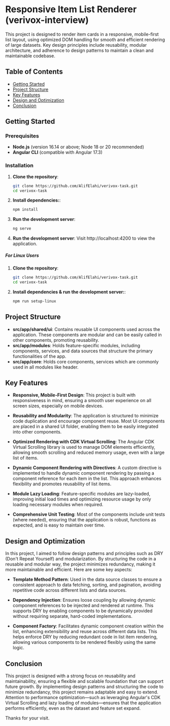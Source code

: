 # Responsive Item List Renderer (verivox-interview)

This project is designed to render item cards in a responsive, mobile-first list layout, using optimized DOM handling for smooth and efficient rendering of large datasets. Key design principles include reusability, modular architecture, and adherence to design patterns to maintain a clean and maintainable codebase.

## Table of Contents

- [Getting Started](#getting-started)
- [Project Structure](#project-structure)
- [Key Features](#key-features)
- [Design and Optimization](#design-and-optimization)
- [Conclusion](#conclusion)

## Getting Started

### Prerequisites

- **Node.js** (version 16.14 or above; Node 18 or 20 recommended)
- **Angular CLI** (compatible with Angular 17.3)

### Installation

1. **Clone the repository**:
   ```bash
   git clone https://github.com/AlifElahi/verivox-task.git
   cd verivox-task
2. **Install dependencies:**:
   ```bash
   npm install
3. **Run the development server**:
   ```bash
   ng serve
4. **Run the development server**:
   Visit http://localhost:4200 to view the application.

##### For Linux Users

1. **Clone the repository**:
   ```bash
   git clone https://github.com/AlifElahi/verivox-task.git
   cd verivox-task
2. **Install dependencies & run the development server:**:
   ```bash
   npm run setup-linux

## Project Structure

- **src/app/shared/ui**: Contains reusable UI components used across the application. These components are modular and can be easily called in other components, promoting reusability.
- **src/app/modules**: Holds feature-specific modules, including components, services, and data sources that structure the primary functionalities of the app.
- **src/app/core**: Holds core components, services which are commonly used in all modules like header.

## Key Features

- **Responsive, Mobile-First Design**: This project is built with responsiveness in mind, ensuring a smooth user experience on all screen sizes, especially on mobile devices.
  
- **Reusability and Modularity**: The application is structured to minimize code duplication and encourage component reuse. Most UI components are placed in a shared UI folder, enabling them to be easily integrated into other components.
  
- **Optimized Rendering with CDK Virtual Scrolling**: The Angular CDK Virtual Scrolling library is used to manage DOM elements efficiently, allowing smooth scrolling and reduced memory usage, even with a large list of items.
  
- **Dynamic Component Rendering with Directives**: A custom directive is implemented to handle dynamic component rendering by passing a component reference for each item in the list. This approach enhances flexibility and promotes reusability of list items.

- **Module Lazy Loading**: Feature-specific modules are lazy-loaded, improving initial load times and optimizing resource usage by only loading necessary modules when required.

- **Comprehensive Unit Testing**: Most of the components include unit tests (where needed), ensuring that the application is robust, functions as expected, and is easy to maintain over time.

## Design and Optimization

In this project, I aimed to follow design patterns and principles such as DRY (Don't Repeat Yourself) and modularization. By structuring the code in a reusable and modular way, the project minimizes redundancy, making it more maintainable and efficient. Here are some key aspects:

- **Template Method Pattern**: Used in the data source classes to ensure a consistent approach to data fetching, sorting, and pagination, avoiding repetitive code across different lists and data sources.

- **Dependency Injection**: Ensures loose coupling by allowing dynamic component references to be injected and rendered at runtime. This supports DRY by enabling components to be dynamically provided without requiring separate, hard-coded implementations.

- **Component Factory**: Facilitates dynamic component creation within the list, enhancing extensibility and reuse across different data lists. This helps enforce DRY by reducing redundant code in list item rendering, allowing various components to be rendered flexibly using the same logic.


## Conclusion

This project is designed with a strong focus on reusability and maintainability, ensuring a flexible and scalable foundation that can support future growth. By implementing design patterns and structuring the code to minimize redundancy, this project remains adaptable and easy to extend. Attention to performance optimization—such as leveraging Angular's CDK Virtual Scrolling and lazy loading of modules—ensures that the application performs efficiently, even as the dataset and feature set expand.

Thanks for your visit.

